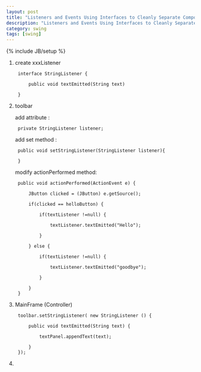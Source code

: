 ```yaml
---
layout: post
title: "Listeners and Events Using Interfaces to Cleanly Separate Components"
description: "Listeners and Events Using Interfaces to Cleanly Separate Components"
category: swing
tags: [swing]
---
```

{% include JB/setup %}


1. create xxxListener


		interface StringListener {
	
			public void textEmitted(String text)
	
		}


2. toolbar 
   

	add attribute  : 

		private StringListener listener;


	add set method : 

		public void setStringListener(StringListener listener){	

		}

	modify actionPerformed method:


		public void actionPerformed(ActionEvent e) {
			
			JButton clicked = (JButton) e.getSource();
		
			if(clicked == helloButton) {

				if(textListener !=null) {

					textListener.textEmitted("Hello");

				}

			} else {

				if(textListener !=null) {

					textListener.textEmitted("goodbye");

				}

			}
		}

3. MainFrame (Controller)


		toolbar.setStringListener( new StringListener () {
		
			public void textEmitted(String text) {
			
				textPanel.appendText(text);	
		
			}
		});

4. 



